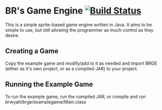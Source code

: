 BR's Game Engine [![Build Status](https://jenkins.brwyatt.net/job/BRGE/badge/icon)](https://jenkins.brwyatt.net/job/BRGE/)
================

This is a simple sprite-based game engine written in Java. It aims to be simple to use, but still allowing the programmer as much control as they desire.

Creating a Game
---------------

Copy the example game and modify/add to it as needed and import BRGE (either as it's own project, or as a compiled JAR) to your project.

Running the Example Game
------------------------

To run the example game, run the compiled JAR, or compile and run brwyatt/brge/examplegame/Main.class

